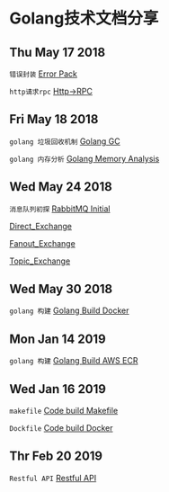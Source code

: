 # Golang技术文档分享

## Thu May 17 2018 
`错误封装` [Error Pack](https://github.com/onlyLeoll/Document/blob/master/net/http_rpc/errors/errors.go)

`http请求rpc` [Http->RPC](https://github.com/onlyLeoll/Document/blob/master/net/http_rpc/http_rpc.go)

## Fri May 18 2018 
`golang 垃圾回收机制` [Golang GC](https://github.com/onlyLeoll/Document/blob/master/gc%20golang/gc%20golang.md)

`golang 内存分析` [Golang Memory Analysis](https://github.com/onlyLeoll/Document/blob/master/memory%20golang/golang.md)

## Wed May 24 2018
`消息队列初探` [RabbitMQ Initial](https://github.com/onlyLeoll/Document/blob/master/RabbitMQ/rabbitmq.md)

[Direct_Exchange](https://github.com/onlyLeoll/Document/blob/master/RabbitMQ/Direct_Exchange.png)

[Fanout_Exchange](https://github.com/onlyLeoll/Document/blob/master/RabbitMQ/Fanout_Exchange.png)

[Topic_Exchange](https://github.com/onlyLeoll/Document/blob/master/RabbitMQ/Topic_Exchange.png)

## Wed May 30 2018 
`golang 构建` [Golang Build Docker](https://github.com/onlyLeoll/Document/tree/master/go%20build)

## Mon Jan 14 2019 
`golang 构建` [Golang Build AWS ECR](https://github.com/onlyLeoll/Document/blob/master/Golang%20AWS%20CodeBuild/Push%20ECR/push.md)

## Wed Jan 16 2019
`makefile` [Code build Makefile](https://github.com/onlyLeoll/Document/blob/master/Code%20Build/makefile)

`Dockfile` [Code build Docker](https://github.com/onlyLeoll/Document/blob/master/Code%20Build/Dockerfile)

## Thr Feb 20 2019

`Restful API` [Restful API](https://github.com/onlyLeoll/Document/tree/master/Restful.API)
